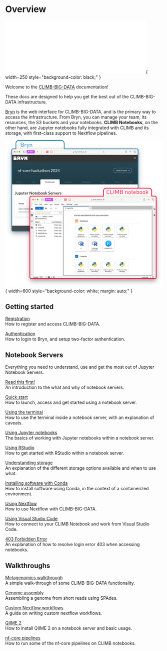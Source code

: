 # Overview

![CLIMB-BIG-DATA](img/climb_big_data_white_450px.png){ width=250 style="background-color: black;" }

Welcome to the [CLIMB-BIG-DATA](https://climb.ac.uk/) documentation!

These docs are designed to help you get the best out of the CLIMB-BIG-DATA infrastructure.

[Bryn](https://bryn.climb.ac.uk) is the web interface for CLIMB-BIG-DATA, and is the primary way to access the infrastructure.
From Bryn, you can manage your team, its resources, the S3 buckets and your notebooks. **CLIMB Notebooks**, on the other hand,
are Jupyter notebooks fully integrated with CLIMB and its storage, with first-class support to Nextflow pipelines.

![Bryn vs CLIMB notebook](img/bryn-notebook.png){ width=600 style="background-color: white; margin: auto;" }

## Getting started

[Registration](getting-started/how-to-register.md)  
How to register and access CLIMB-BIG-DATA.

[Authentication](getting-started/authentication.md)  
How to login to Bryn, and setup two-factor authentication.

## Notebook Servers

Everything you need to understand, use and get the most out of Jupyter Notebook Servers.

[Read this first!](notebook-servers/read-this-first.md)  
An introduction to the what and why of notebook servers.

[Quick start](notebook-servers/quick-start.md)  
How to launch, access and get started using a notebook server.

[Using the terminal](notebook-servers/using-the-terminal.md)  
How to use the terminal inside a notebook server, with an explanation of caveats.

[Using Jupyter notebooks](notebook-servers/using-jupyter.md)  
The basics of working with Jupyter notebooks within a notebook server.

[Using RStudio](notebook-servers/using-rstudio.md)  
How to get started with RStudio within a notebook server.

[Understanding storage](storage/index.md)  
An explanation of the different storage options available and when to use what.

[Installing software with Conda](notebook-servers/installing-software-with-conda.md)  
How to install software using Conda, in the context of a containerized environment.

[Using Nextflow](notebook-servers/using-nextflow.md)  
How to use Nextflow with CLIMB-BIG-DATA.

[Using Visual Studio Code](notebook-servers/using-vscode.md)  
How to connect to your CLIMB Notebook and work from Visual Studio Code.

[403 Forbidden Error](notebook-servers/403-forbidden-error.md)  
An explanation of how to resolve login error 403 when accessing notebooks.

## Walkthroughs

[Metagenomics walkthrough](walkthroughs/metagenomics-tutorial.md)  
A simple walk-through of some CLIMB-BIG-DATA functionality.

[Genome assembly](walkthroughs/genome-assembly/spades.md)  
Assembling a genome from short reads using SPAdes.

[Custom Nextflow workflows](walkthroughs/nextflow-custom-workflows/nextflow-custom.md)  
A guide on writing custom nextflow workflows.

[QIIME 2](walkthroughs/qiime2.md)  
How to install QIIME 2 on a notebook server and basic usage.

[nf-core pipelines](walkthroughs/nfcore.md)  
How to run some of the nf-core pipelines on CLIMB notebooks.
